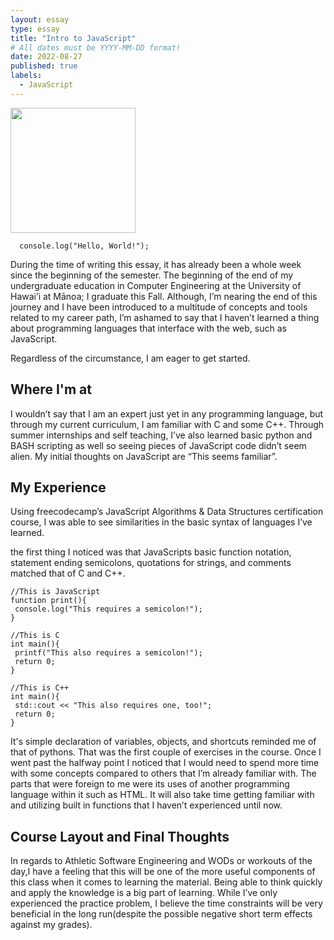 ```yaml
---
layout: essay
type: essay
title: "Intro to JavaScript"
# All dates must be YYYY-MM-DD format!
date: 2022-08-27
published: true
labels:
  - JavaScript
---
```


<img width="200px" class="rounded float-start pe-4" src="../img/js-logo.jpg">

```
  console.log("Hello, World!");
```
During the time of writing this essay, it has already been a whole week since the beginning of the semester. The beginning of the end of my undergraduate education in Computer Engineering at the University of Hawai’i at Mānoa; I graduate this Fall. Although, I’m nearing the end of this journey and I have been introduced to a multitude of concepts and tools related to my career path, I’m ashamed to say that I haven’t learned a thing about programming languages that interface with the web, such as JavaScript. 

Regardless of the circumstance, I am eager to get started.

## Where I'm at
 I wouldn’t say that I am an expert just yet in any programming language, but through my current curriculum, I am familiar with C and some C++. Through summer internships and self teaching, I’ve also learned basic python and BASH scripting as well so seeing pieces of JavaScript code didn’t seem alien. My initial thoughts on JavaScript are “This seems familiar”. 

## My Experience 
 Using freecodecamp’s JavaScript Algorithms & Data Structures certification course, I was able to see similarities in the basic syntax of languages I’ve learned. 
 
 the first thing I noticed was that JavaScripts basic function notation, statement ending semicolons, quotations for strings, and comments matched that of C and C++. 

 ```
 //This is JavaScript
 function print(){
  console.log("This requires a semicolon!");
 }

 //This is C
 int main(){
  printf("This also requires a semicolon!");
  return 0;
 }

 //This is C++
 int main(){
  std::cout << "This also requires one, too!";
  return 0;
 }
```

 It's simple declaration of variables, objects, and shortcuts reminded me of that of pythons. That was the first couple of exercises in the course. Once I went past the halfway point I noticed that I would need to spend more time with some concepts compared to others that I’m already familiar with. The parts that were foreign to me were its uses of another programming language within it such as HTML. It will also take time getting familiar with and utilizing built in functions that I haven’t experienced until now.

## Course Layout and Final Thoughts 
In regards to Athletic Software Engineering and WODs or workouts of the day,I have a feeling that this will be one of the more useful components of this class when it comes to learning the material. Being able to think quickly and apply the knowledge is a big part of learning. While I’ve only experienced the practice problem, I believe the time constraints will be very beneficial in the long run(despite the possible negative short term effects against my grades).
